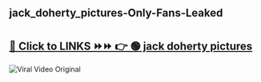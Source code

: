 
 ## jack_doherty_pictures-Only-Fans-Leaked

# <h2><a href="https://clipsfans.com/jack_doherty_pictures&ref=git">🔗 Click to LINKS ⏩⏩ 👉 🟢 jack doherty pictures </a></h2>

<a href="https://clipsfans.com/jack_doherty_pictures&ref=git" rel="nofollow" data-target="animated-image.originalLink"><img src="https://i.ibb.co.com/xMMVF88/686577567.gif" alt="Viral Video Original" style="max-width: 100%; display: inline-block;" data-target="animated-image.originalImage"></a>
